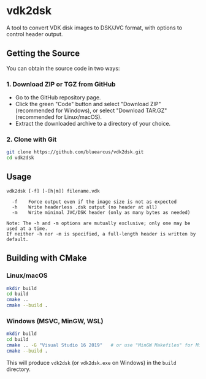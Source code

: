 # vdk2dsk

A tool to convert VDK disk images to DSK/JVC format, with options to control header output.

## Getting the Source

You can obtain the source code in two ways:

### 1. Download ZIP or TGZ from GitHub
- Go to the GitHub repository page.
- Click the green "Code" button and select "Download ZIP" (recommended for Windows), or select "Download TAR.GZ" (recommended for Linux/macOS).
- Extract the downloaded archive to a directory of your choice.

### 2. Clone with Git
```sh
git clone https://github.com/bluearcus/vdk2dsk.git
cd vdk2dsk
```

## Usage

```
vdk2dsk [-f] [-[h|m]] filename.vdk

  -f    Force output even if the image size is not as expected
  -h    Write headerless .dsk output (no header at all)
  -m    Write minimal JVC/DSK header (only as many bytes as needed)

Note: The -h and -m options are mutually exclusive; only one may be used at a time.
If neither -h nor -m is specified, a full-length header is written by default.
```

## Building with CMake

### Linux/macOS

```sh
mkdir build
cd build
cmake ..
cmake --build .
```

### Windows (MSVC, MinGW, WSL)

```sh
mkdir build
cd build
cmake .. -G "Visual Studio 16 2019"   # or use "MinGW Makefiles" for MinGW
cmake --build .
```

This will produce `vdk2dsk` (or `vdk2dsk.exe` on Windows) in the `build` directory. 